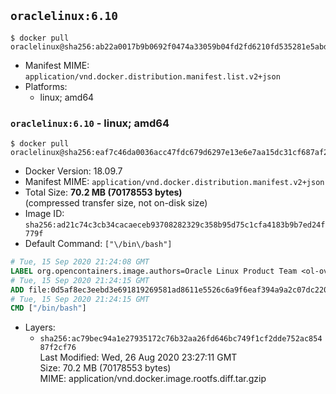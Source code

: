## `oraclelinux:6.10`

```console
$ docker pull oraclelinux@sha256:ab22a0017b9b0692f0474a33059b04fd2fd6210fd535281e5abd8d7651e8d40c
```

-	Manifest MIME: `application/vnd.docker.distribution.manifest.list.v2+json`
-	Platforms:
	-	linux; amd64

### `oraclelinux:6.10` - linux; amd64

```console
$ docker pull oraclelinux@sha256:eaf7c46da0036acc47fdc679d6297e13e6e7aa15dc31cf687af2197245381751
```

-	Docker Version: 18.09.7
-	Manifest MIME: `application/vnd.docker.distribution.manifest.v2+json`
-	Total Size: **70.2 MB (70178553 bytes)**  
	(compressed transfer size, not on-disk size)
-	Image ID: `sha256:ad21c74c3cb34cacaeceb93708282329c358b95d75c1cfa4183b9b7ed24f779f`
-	Default Command: `["\/bin\/bash"]`

```dockerfile
# Tue, 15 Sep 2020 21:24:08 GMT
LABEL org.opencontainers.image.authors=Oracle Linux Product Team <ol-ovm-info_ww@oracle.com> org.opencontainers.image.url=https://github.com/oracle/container-images org.opencontainers.image.source=https://github.com/oracle/container-images/tree/dist-amd64/6.10 org.opencontainers.image.vendor=Oracle America, Inc org.opencontainers.image.title=Oracle Linux 6 org.opencontainers.image.description=Oracle Linux is an open-source       operating system available under the GNU General Public License (GPLv2) and       is suitable for both general purpose or Oracle workloads.
# Tue, 15 Sep 2020 21:24:15 GMT
ADD file:0d5af8ec3eebd3e691819269581ad8611e5526c6a9f6eaf394a9a2c07dc22072 in / 
# Tue, 15 Sep 2020 21:24:15 GMT
CMD ["/bin/bash"]
```

-	Layers:
	-	`sha256:ac79bec94a1e27935172c76b32aa26fd646bc749f1cf2dde752ac85487f2cf76`  
		Last Modified: Wed, 26 Aug 2020 23:27:11 GMT  
		Size: 70.2 MB (70178553 bytes)  
		MIME: application/vnd.docker.image.rootfs.diff.tar.gzip
